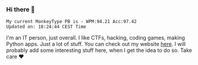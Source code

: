 ### Hi there 👋
<!-- PB START -->
```
My current MonkeyType PB is - WPM:94.21 Acc:97.42
Updated on: 18:24:44 CEST Time
```
<!-- PB END -->
I'm an IT person, just overall. I like CTFs, hacking, coding games, making Python apps. Just a lot of stuff.
You can check out my website [here](https://skill3472.github.io/).
I will probably add some interesting stuff here, when I get the idea to do so. Take care ❤️
